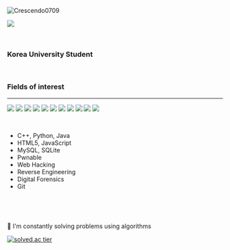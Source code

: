 <p>
  <img src="https://camo.githubusercontent.com/0c391b5545096b63cac7def5d0f2eb5c4c43260323d456c2689cc841d2bbdf09/68747470733a2f2f63617073756c652d72656e6465722e76657263656c2e6170702f6170693f747970653d776176696e67266865696768743d32303026746578743d576176696e672126666f6e74416c69676e3d383026666f6e74416c69676e593d343026636f6c6f723d6772616469656e74" alt="Crescendo0709" data-canonical-src="https://capsule-render.vercel.app/api?type=Crescendo0709&amp;height=200&amp;text=Crescendo0709!&amp;fontAlign=80&amp;fontAlignY=40&amp;color=gradient" style="max-width: 100%;">
  </p>
  <p>
  <a href="https://blog.naver.com/apple8718" target="_blank">
    <img src="https://img.shields.io/badge/NAVER Blog-03C75A?style=flat&logo=naver&logoColor=ffffff"/>
  </a>
</p>
<p>&nbsp;</p>

<h3><span>Korea University Student</span></h3>

<p>&nbsp;</p>

<h3><span>Fields of interest</span></h3>

<hr />

<p>
  <img src="https://img.shields.io/badge/C++-00599c?style=flat&logo=c%2b%2b&logoColor=ffffff"/>
  <img src="https://img.shields.io/badge/C-a8b9cc?style=flat&logo=c&logoColor=ffffff"/>
  <img src="https://img.shields.io/badge/Java-007396?style=flat&logo=Java&logoColor=ffffff"/>
  <img src="https://img.shields.io/badge/Python-3776ab?style=flat&logo=Python&logoColor=ffffff"/>
  <img src="https://img.shields.io/badge/MySQL-4479a1?style=flat&logo=MySQL&logoColor=ffffff"/>
  <img src="https://img.shields.io/badge/SQLite-003b57?style=flat&logo=SQLite&logoColor=ffffff"/>
  <img src="https://img.shields.io/badge/JavaScript-f7df1e?style=flat&logo=JavaScript&logoColor=ffffff"/>
  <img src="https://img.shields.io/badge/Linux-fcc624?style=flat&logo=Linux&logoColor=ffffff"/>
  <img src="https://img.shields.io/badge/HTML5-e34f26?style=flat&logo=HTML5&logoColor=ffffff"/>
  <img src="https://img.shields.io/badge/Git-f05032?style=flat&logo=Git&logoColor=ffffff"/>
  <img src="https://img.shields.io/badge/Flask-000000?style=flat&logo=Flask&logoColor=ffffff"/>
</p>
<p>&nbsp;</p>

<ul>
  <li>C++, Python, Java</li>
  <li>HTML5, JavaScript</li>
  <li>MySQL, SQLite</li>
  <li>Pwnable</li>
  <li>Web Hacking</li>
  <li>Reverse Engineering</li>
  <li>Digital Forensics</li>
  <li>Git</li>
</ul>
<p>&nbsp;</p>
<p>&nbsp;</p>

<p>
  <span>💬 I&#39;m constantly solving problems using algorithms</span>
</p>

<p>
  <a href='https://solved.ac/apple8718'><img src="http://mazassumnida.wtf/api/v2/generate_badge?boj=apple8718" referrerpolicy="no-referrer" alt="solved.ac tier"></a></p><p>&nbsp;</p>
